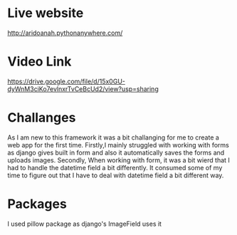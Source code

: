 # Live website
http://aridoanah.pythonanywhere.com/

# Video Link

https://drive.google.com/file/d/15x0GU-dyWnM3ciKo7evlnxrTvCeBcUd2/view?usp=sharing

# Challanges
As I am new to this framework it was a bit challanging for me to create a web app for the first time.
Firstly,I mainly struggled with working with forms as django gives built in form and also it automatically saves the forms and uploads images.
Secondly, When working with form, it was a bit wierd that I had to handle the datetime field a bit differently. It consumed some of my time to figure out that I have to deal with datetime field a bit different way.

# Packages

I used pillow package as django's ImageField uses it